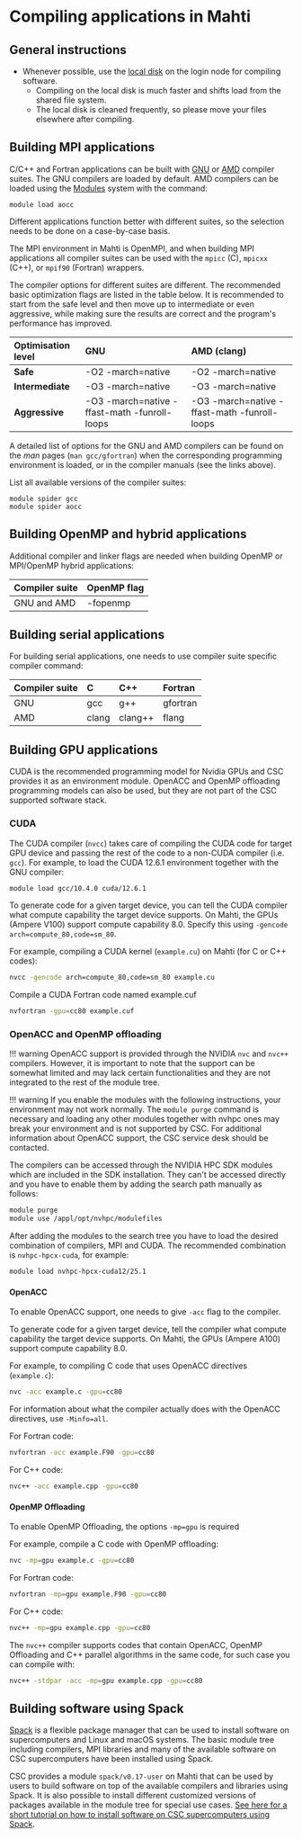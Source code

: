 # Compiling applications in Mahti

## General instructions


- Whenever possible, use the [local disk](disk.md#login-nodes) on the login node for compiling software.
    - Compiling on the local disk is much faster and shifts load from the shared file system. 
    - The local disk is cleaned frequently, so please move your files elsewhere after compiling. 


## Building MPI applications

C/C++ and Fortran applications can be built with
[GNU](https://gcc.gnu.org) or [AMD](https://developer.amd.com/amd-aocc/)
compiler suites. The GNU compilers are loaded by default. AMD compilers can be
loaded using the [Modules](modules.md) system with the command:
```
module load aocc
```

Different applications function better with different suites, so the selection
needs to be done on a case-by-case basis.

The MPI environment in Mahti is OpenMPI, and when building MPI
applications all compiler suites can be used with
the `mpicc` (C), `mpicxx` (C++), or `mpif90` (Fortran) wrappers.

The compiler options for different suites are different. The
recommended basic optimization flags are listed in the table below. It
is recommended to start from 
the safe level and then move up to intermediate or even aggressive,
while making sure the results are  correct and the program's
performance has improved. 


| Optimisation level | GNU               | AMD (clang) |
| :----------------- | :---------------- | :----------- |
| **Safe**           | -O2 -march=native | -O2 -march=native  |
| **Intermediate**   | -O3 -march=native | -O3 -march=native |
| **Aggressive**     | -O3 -march=native -ffast-math -funroll-loops | -O3 -march=native -ffast-math -funroll-loops |


A detailed list of options for the GNU and AMD compilers can be found on the _man_
pages (`man gcc/gfortran`)  when the corresponding programming
environment is loaded, or in the compiler manuals (see the links above).

List all available versions of the compiler suites:
```
module spider gcc
module spider aocc
```

<!-- ### Intel compilers

!!! warning
    Support for Intel compilers may be somewhat limited and may lack certain functionalities. For more detailed information, it is recommended to contact the CSC service desk.

Access to the Intel compilers can be obtained by loading the .unsupported modules:

```
module load .unsupported
module load intel-oneapi-compilers/2021.4.0
```

Comprehensive information about flags and optimization options that can be used with the compiler can be found in the manual pages, accessible with `man icc/ifort`. -->

## Building OpenMP and hybrid applications

Additional compiler and linker flags are needed when building OpenMP or
MPI/OpenMP hybrid applications:

| Compiler suite | OpenMP flag |
| :------------- | :---------- |
| GNU and AMD    | -fopenmp    |


## Building serial applications

For building serial applications, one needs to use compiler suite
specific compiler command:

| Compiler suite | C  | C++ | Fortran |
| :------------- | :- | :-- | :------ |
| GNU            | gcc | g++ | gfortran |
| AMD            | clang | clang++ | flang |

## Building GPU applications

CUDA is the recommended programming model for Nvidia GPUs and CSC provides it as
an environment module. OpenACC and OpenMP offloading programming models can also
be used, but they are not part of the CSC supported software stack.

### CUDA

The CUDA compiler (`nvcc`) takes care of compiling the CUDA code for
target GPU device and passing the rest of the code to a non-CUDA
compiler (i.e. `gcc`). For example, to load the CUDA 12.6.1 environment
together with the GNU compiler:

```bash
module load gcc/10.4.0 cuda/12.6.1
```

To generate code for a given target device, you can tell the CUDA
compiler what compute capability the target device supports. On Mahti, the
GPUs (Ampere V100) support compute capability 8.0. Specify this using
`-gencode arch=compute_80,code=sm_80`.

For example, compiling a CUDA kernel (`example.cu`) on Mahti (for C or C++ codes):
```bash
nvcc -gencode arch=compute_80,code=sm_80 example.cu
```

Compile a CUDA Fortran code named example.cuf
```bash
nvfortran -gpu=cc80 example.cuf
```

### OpenACC and OpenMP offloading

!!! warning
    OpenACC support is provided through the NVIDIA `nvc` and
    `nvc++` compilers.  However, it is important to note that the
    support can be somewhat limited and may lack certain
    functionalities and they are not integrated to the rest of the
    module tree.

!!! warning
    If you enable the modules with the following instructions,
    your environment may not work normally. The `module purge` command
    is necessary and loading any other modules together with nvhpc
    ones may break your environment and is not supported by CSC. For
    additional information about OpenACC support, the CSC service desk
    should be contacted.

The compilers can be accessed through the NVIDIA HPC SDK modules which are included in the SDK installation. They can't be accessed directly and you have to enable them by adding the search path manually as follows:
```bash
module purge
module use /appl/opt/nvhpc/modulefiles
```

After adding the modules to the search tree you have to load the desired combination of compilers, MPI and CUDA. The recommended combination is `nvhpc-hpcx-cuda`, for example:
```bash
module load nvhpc-hpcx-cuda12/25.1
```
#### OpenACC

To enable OpenACC support, one needs to give `-acc` flag to the compiler.

To generate code for a given target device, tell the compiler
what compute capability the target device supports. On Mahti, the GPUs (Ampere A100) 
support compute capability 8.0. 

For example, to compiling C code that uses OpenACC directives (`example.c`):

```bash
nvc -acc example.c -gpu=cc80
```

For information about what the compiler actually does with the OpenACC
directives, use `-Minfo=all`.

For Fortran code:
```bash
nvfortran -acc example.F90 -gpu=cc80
```

For C++ code:
```bash
nvc++ -acc example.cpp -gpu=cc80
```

#### OpenMP Offloading

To enable OpenMP Offloading, the options `-mp=gpu` is required

For example, compile a C code with OpenMP offloading:
```bash
nvc -mp=gpu example.c -gpu=cc80
```

For Fortran code:
```bash
nvfortran -mp=gpu example.F90 -gpu=cc80
```

For C++ code:
```bash
nvc++ -mp=gpu example.cpp -gpu=cc80
```

The `nvc++` compiler supports codes that contain OpenACC, OpenMP Offloading and C++ parallel algorithms in the same code, for such case you can compile with:
```bash
nvc++ -stdpar -acc -mp=gpu example.cpp -gpu=cc80
```

<!-- For MPI, load the module
```bash
module load openmpi/4.1.2
```

The use of the wrappers `mpicc`, `mpic++`, `mpif90`, executes the corresponding `nvc`,`nvc++`,`nvfortran` respectively. -->

## Building software using Spack

[Spack](https://spack.io) is a flexible package manager that can be used to
install software on supercomputers and Linux and macOS systems. The basic
module tree including compilers, MPI libraries and many of the available
software on CSC supercomputers have been installed using Spack.

CSC provides a module `spack/v0.17-user` on Mahti that can be used by users to
build software on top of the available compilers and libraries using Spack. It
is also possible to install different customized versions of packages available
in the module tree for special use cases. [See here for a short tutorial on how
to install software on CSC supercomputers using Spack](../support/tutorials/user-spack.md).
